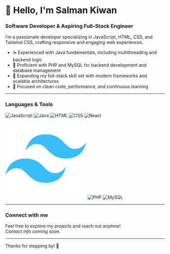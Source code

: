 # 👋 Hello, I'm Salman Kiwan

### Software Developer & Aspiring Full-Stack Engineer

I’m a passionate developer specializing in JavaScript, HTML, CSS, and Tailwind CSS, crafting responsive and engaging web experiences.

- ☕ Experienced with Java fundamentals, including multithreading and backend logic  
- 🐘 Proficient with PHP and MySQL for backend development and database management  
- 🚀 Expanding my full-stack skill set with modern frameworks and scalable architectures  
- 🌱 Focused on clean code, performance, and continuous learning  

---

### Languages & Tools
![JavaScript](https://cdn.jsdelivr.net/gh/devicons/devicon/icons/javascript/javascript-original.svg)
![Java](https://cdn.jsdelivr.net/gh/devicons/devicon/icons/java/java-original.svg)
![HTML](https://cdn.jsdelivr.net/gh/devicons/devicon/icons/html5/html5-original.svg)
![CSS](https://cdn.jsdelivr.net/gh/devicons/devicon/icons/css3/css3-original.svg)
![React](https://cdn.jsdelivr.net/gh/devicons/devicon/icons/react/react-original.svg)
![TailwindCSS](https://raw.githubusercontent.com/devicons/devicon/master/icons/tailwindcss/tailwindcss-plain.svg)
![PHP](https://cdn.jsdelivr.net/gh/devicons/devicon/icons/php/php-original.svg)
![MySQL](https://cdn.jsdelivr.net/gh/devicons/devicon/icons/mysql/mysql-original-wordmark.svg)



---

### Connect with me

Feel free to explore my projects and reach out anytime!  
*Contact info coming soon.*

---

Thanks for stopping by! 🚀
